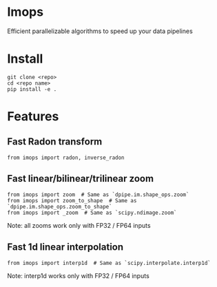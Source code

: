 # Imops
Efficient parallelizable algorithms to speed up your data pipelines
# Install
```
git clone <repo>
cd <repo name>
pip install -e .
```
# Features
## Fast Radon transform
```
from imops import radon, inverse_radon
```
## Fast linear/bilinear/trilinear zoom
```
from imops import zoom  # Same as `dpipe.im.shape_ops.zoom`
from imops import zoom_to_shape  # Same as `dpipe.im.shape_ops.zoom_to_shape`
from imops import _zoom  # Same as `scipy.ndimage.zoom`
```
Note: all zooms work only with FP32 / FP64 inputs
## Fast 1d linear interpolation
```
from imops import interp1d  # Same as `scipy.interpolate.interp1d`
```
Note: interp1d works only with FP32 / FP64 inputs
